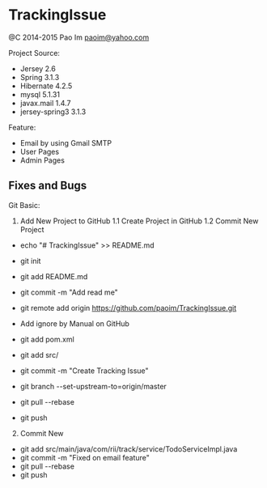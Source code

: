 # TrackingIssue
@C 2014-2015
Pao Im
paoim@yahoo.com

Project Source:
- Jersey			2.6
- Spring			3.1.3
- Hibernate			4.2.5
- mysql				5.1.31
- javax.mail		1.4.7
- jersey-spring3	3.1.3

Feature:
- Email by using Gmail SMTP
- User Pages
- Admin Pages


Fixes and Bugs
- 


Git Basic:
1. Add New Project to GitHub
1.1 Create Project in GitHub
1.2 Commit New Project
- echo "# TrackingIssue" >> README.md
- git init
- git add README.md
- git commit -m "Add read me"
- git remote add origin https://github.com/paoim/TrackingIssue.git

- Add ignore by Manual on GitHub

- git add pom.xml
- git add src/
- git commit -m "Create Tracking Issue"
- git branch --set-upstream-to=origin/master
- git pull --rebase
- git push

2. Commit New
- git add src/main/java/com/rii/track/service/TodoServiceImpl.java
- git commit -m "Fixed on email feature"
- git pull --rebase
- git push
